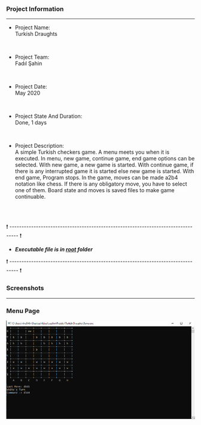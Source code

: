 ### Project Information
--- 
* Project Name: <br/>
Turkish Draughts
<br>

* Project Team: <br/>
Fadıl Şahin
<br>

* Project Date: <br/>
May 2020
<br>

* Project State And Duration: <br/>
Done, 1 days
<br>

* Project Description: <br/>
A simple Turkish checkers game. A menu meets you when it is executed. In menu, new game, continue game, end game options can be selected. With new game, a new game is started. With continue game, if there is any interrupted game it is started else new game is started. With end game, Program stops. In the game, moves can be made a2b4 notation like chess. If there is any obligatory move, you have to select one of them. Board state and moves is saved files to make game continuable.
<br/>
<br/>

:exclamation: --------------------------------------------------------------------------------- :exclamation:

- ***Executable file is in [root](Dama.exe) folder***

:exclamation: --------------------------------------------------------------------------------- :exclamation:



### Screenshots
---

### Menu Page 
![Menu](images/1.png)


